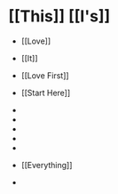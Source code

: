 # [[This]] [[I's]]

- [[Love]]
- [[It]]
- [[Love First]]
- [[Start Here]]
- 

-
-
-

- 
- [[Everything]]
- 
